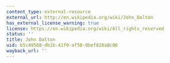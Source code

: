 ```yaml
---
content_type: external-resource
external_url: http://en.wikipedia.org/wiki/John_Dalton
has_external_license_warning: true
license: https://en.wikipedia.org/wiki/All_rights_reserved
status: ''
title: John Dalton
uid: b5c49588-db1b-41f0-af58-9bef828a8c06
wayback_url: ''
---
```

